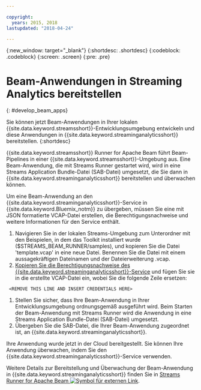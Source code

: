 ```yaml
---

copyright:
  years: 2015, 2018
lastupdated: "2018-04-24"

---
```


<!-- Attribute definitions -->
{:new_window: target="_blank"}
{:shortdesc: .shortdesc}
{:codeblock: .codeblock}
{:screen: .screen}
{:pre: .pre}

# Beam-Anwendungen in Streaming Analytics bereitstellen
{: #develop_beam_apps}

Sie können jetzt Beam-Anwendungen in Ihrer lokalen {{site.data.keyword.streamsshort}}-Entwicklungsumgebung entwickeln und diese Anwendungen in {{site.data.keyword.streaminganalyticsshort}} bereitstellen.
{:shortdesc}

{{site.data.keyword.streamsshort}} Runner for Apache Beam führt Beam-Pipelines in einer {{site.data.keyword.streamsshort}}-Umgebung aus. Eine Beam-Anwendung, die mit Streams Runner gestartet wird, wird in eine Streams Application Bundle-Datei (SAB-Datei) umgesetzt, die Sie dann in {{site.data.keyword.streaminganalyticsshort}} bereitstellen und überwachen können.

Um eine Beam-Anwendung an den {{site.data.keyword.streaminganalyticsshort}}-Service in {{site.data.keyword.Bluemix_notm}} zu übergeben, müssen Sie eine mit JSON formatierte VCAP-Datei erstellen, die Berechtigungsnachweise und weitere Informationen für den Service enthält.

1. Navigieren Sie in der lokalen Streams-Umgebung zum Unterordner mit den Beispielen, in dem das Toolkit installiert wurde ($STREAMS_BEAM_RUNNER/samples), und kopieren Sie die Datei 'template.vcap' in eine neue Datei. Benennen Sie die Datei mit einem aussagekräftigen Dateinamen und der Dateierweiterung .vcap.
1. [Kopieren Sie die Berechtigungsnachweise des {{site.data.keyword.streaminganalyticsshort}}-Service](/docs/services/StreamingAnalytics/r_vcap_services.html) und fügen Sie sie in die erstellte VCAP-Datei ein, wobei Sie die folgende Zeile ersetzen:
```
 <REMOVE THIS LINE AND INSERT CREDENTIALS HERE>
 ```
1. Stellen Sie sicher, dass Ihre Beam-Anwendung in Ihrer Entwicklungsumgebung ordnungsgemäß ausgeführt wird. Beim Starten der Beam-Anwendung mit Streams Runner wird die Anwendung in eine Streams Application Bundle-Datei (SAB-Datei) umgesetzt.
1. Übergeben Sie die SAB-Datei, die Ihrer Beam-Anwendung zugeordnet ist, an {{site.data.keyword.streaminganalyticsshort}}.

Ihre Anwendung wurde jetzt in der Cloud bereitgestellt. Sie können Ihre Anwendung überwachen, indem Sie den {{site.data.keyword.streaminganalyticsshort}}-Service verwenden.

Weitere Details zur Bereitstellung und Überwachung der Beam-Anwendung in {{site.data.keyword.streaminganalyticsshort}} finden Sie in [Streams Runner for Apache Beam ![Symbol für externen Link](../../icons/launch-glyph.svg "Symbol für externen Link")](https://ibmstreams.github.io/streamsx.documentation/docs/beamrunner/beamrunner-1-intro/).

